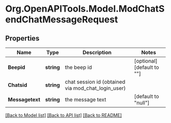 # Org.OpenAPITools.Model.ModChatSendChatMessageRequest

## Properties

Name | Type | Description | Notes
------------ | ------------- | ------------- | -------------
**Beepid** | **string** | the beep id | [optional] [default to ""]
**Chatsid** | **string** | chat session id (obtained via mod_chat_login_user) | 
**Messagetext** | **string** | the message text | [default to "null"]

[[Back to Model list]](../README.md#documentation-for-models) [[Back to API list]](../README.md#documentation-for-api-endpoints) [[Back to README]](../README.md)

